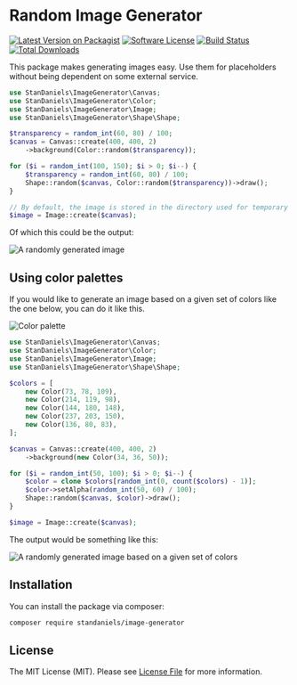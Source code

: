 # Random Image Generator

[![Latest Version on Packagist](https://img.shields.io/packagist/v/standaniels/image-generator.svg?style=flat-square)](https://packagist.org/packages/standaniels/image-generator)
[![Software License](https://img.shields.io/badge/license-MIT-brightgreen.svg?style=flat-square)](LICENSE)
[![Build Status](https://img.shields.io/travis/com/standaniels/image-generator/master.svg?style=flat-square)](https://travis-ci.com/standaniels/image-generator)
[![Total Downloads](https://img.shields.io/packagist/dt/standaniels/image-generator.svg?style=flat-square)](https://packagist.org/packages/standaniels/image-generator)

This package makes generating images easy. Use them for placeholders without being dependent on some external service.

```php
use StanDaniels\ImageGenerator\Canvas;
use StanDaniels\ImageGenerator\Color;
use StanDaniels\ImageGenerator\Image;
use StanDaniels\ImageGenerator\Shape\Shape;

$transparency = random_int(60, 80) / 100;
$canvas = Canvas::create(400, 400, 2)
    ->background(Color::random($transparency));

for ($i = random_int(100, 150); $i > 0; $i--) {
    $transparency = random_int(60, 80) / 100;
    Shape::random($canvas, Color::random($transparency))->draw();
}

// By default, the image is stored in the directory used for temporary files
$image = Image::create($canvas);
```

Of which this could be the output:

![A randomly generated image](https://user-images.githubusercontent.com/1199737/181206232-2606ba13-0236-4a1a-af6f-a0366a29e7c0.jpg)

## Using color palettes

If you would like to generate an image based on a given set of colors like the one below, you can do it like this.

![Color palette](https://user-images.githubusercontent.com/1199737/181207233-b85a5e3a-0ea2-42a5-8263-2b4749eb5f0c.png)

```php
use StanDaniels\ImageGenerator\Canvas;
use StanDaniels\ImageGenerator\Color;
use StanDaniels\ImageGenerator\Image;
use StanDaniels\ImageGenerator\Shape\Shape;

$colors = [
    new Color(73, 78, 109),
    new Color(214, 119, 98),
    new Color(144, 180, 148),
    new Color(237, 203, 150),
    new Color(136, 80, 83),
];

$canvas = Canvas::create(400, 400, 2)
    ->background(new Color(34, 36, 50));

for ($i = random_int(50, 100); $i > 0; $i--) {
    $color = clone $colors[random_int(0, count($colors) - 1)];
    $color->setAlpha(random_int(50, 60) / 100);
    Shape::random($canvas, $color)->draw();
}

$image = Image::create($canvas);
```

The output would be something like this:

![A randomly generated image based on a given set of colors](https://user-images.githubusercontent.com/1199737/181207373-3179c998-d682-4094-abf6-1681455cafb0.jpg)

## Installation

You can install the package via composer:

``` bash
composer require standaniels/image-generator
```

## License

The MIT License (MIT). Please see [License File](LICENSE) for more information.
